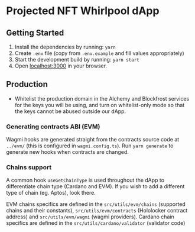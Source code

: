 # Projected NFT Whirlpool dApp

## Getting Started

1. Install the dependencies by running: `yarn`
2. Create `.env` file (copy from `.env.example` and fill values appropriately)
3. Start the development build by running: `yarn start`
4. Open [localhost:3000](http://localhost:3000) in your browser.

## Production

- Whitelist the production domain in the Alchemy and Blockfrost services for the keys you will be using, and turn on whitelist-only mode so that the keys cannot be abused outside our dApp.

### Generating contracts ABI (EVM)

Wagmi hooks are generated straight from the contracts source code at `../evm/` (this is configured in `wagmi.config.ts`).
Run `yarn generate` to generate new hooks when contracts are changed.

### Chains support

A common hook `useGetChainType` is used throughout the dApp to differentiate chain type (Cardano and EVM). If you wish to add a different type of chain (eg. Aptos), look there.

EVM chains specifics are defined in the `src/utils/evm/chains` (supported chains and their constants), `src/utils/evm/contracts` (Hololocker contract address) and `src/utils/evm/wagmi` (wagmi providers).
Cardano chain specifics are defined in the `src/utils/cardano/validator` (validator code)
